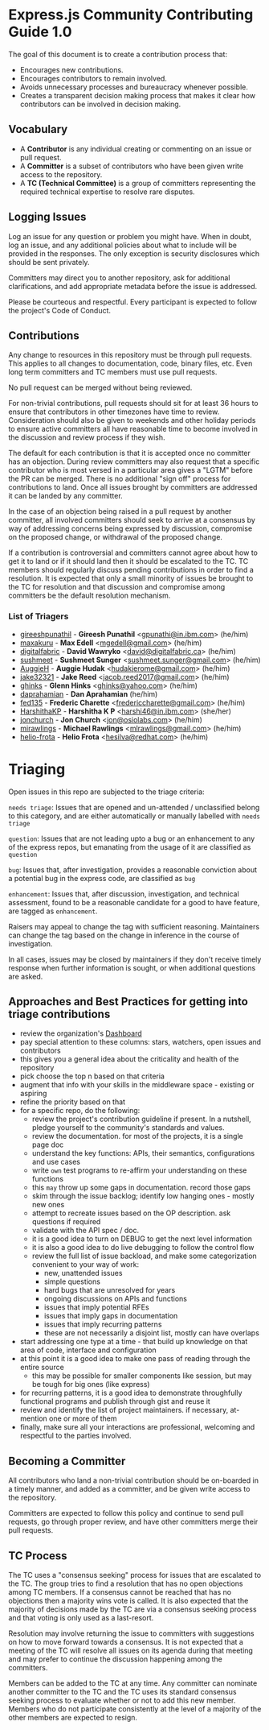 # Express.js Community Contributing Guide 1.0

The goal of this document is to create a contribution process that:

* Encourages new contributions.
* Encourages contributors to remain involved.
* Avoids unnecessary processes and bureaucracy whenever possible.
* Creates a transparent decision making process that makes it clear how
contributors can be involved in decision making.

## Vocabulary

* A **Contributor** is any individual creating or commenting on an issue or pull request.
* A **Committer** is a subset of contributors who have been given write access to the repository.
* A **TC (Technical Committee)** is a group of committers representing the required technical
expertise to resolve rare disputes.

## Logging Issues

Log an issue for any question or problem you might have. When in doubt, log an issue, and
any additional policies about what to include will be provided in the responses. The only
exception is security disclosures which should be sent privately.

Committers may direct you to another repository, ask for additional clarifications, and
add appropriate metadata before the issue is addressed.

Please be courteous and respectful. Every participant is expected to follow the
project's Code of Conduct.

## Contributions

Any change to resources in this repository must be through pull requests. This applies to all changes
to documentation, code, binary files, etc. Even long term committers and TC members must use
pull requests.

No pull request can be merged without being reviewed.

For non-trivial contributions, pull requests should sit for at least 36 hours to ensure that
contributors in other timezones have time to review. Consideration should also be given to
weekends and other holiday periods to ensure active committers all have reasonable time to
become involved in the discussion and review process if they wish.

The default for each contribution is that it is accepted once no committer has an objection.
During review committers may also request that a specific contributor who is most versed in a
particular area gives a "LGTM" before the PR can be merged. There is no additional "sign off"
process for contributions to land. Once all issues brought by committers are addressed it can
be landed by any committer.

In the case of an objection being raised in a pull request by another committer, all involved
committers should seek to arrive at a consensus by way of addressing concerns being expressed
by discussion, compromise on the proposed change, or withdrawal of the proposed change.

If a contribution is controversial and committers cannot agree about how to get it to land
or if it should land then it should be escalated to the TC. TC members should regularly
discuss pending contributions in order to find a resolution. It is expected that only a
small minority of issues be brought to the TC for resolution and that discussion and
compromise among committers be the default resolution mechanism.

### List of Triagers

* [gireeshpunathil](https://github.com/gireeshpunathil) - **Gireesh Punathil** &lt;gpunathi@in.ibm.com&gt; (he/him)
* [maxakuru](https://github.com/maxakuru) - **Max Edell** &lt;mgedell@gmail.com&gt; (he/him)
* [digitaIfabric](https://github.com/digitaIfabric) - **David Wawryko** &lt;david@digitalfabric.ca&gt; (he/him)
* [sushmeet](https://github.com/sushmeet) - **Sushmeet Sunger** &lt;sushmeet.sunger@gmail.com&gt; (he/him)
* [AuggieH](https://github.com/auggieh) - **Auggie Hudak** &lt;hudakjerome@gmail.com&gt; (he/him)
* [jake32321](https://github.com/jake32321) - **Jake Reed** &lt;jacob.reed2017@gmail.com&gt; (he/him)
* [ghinks](https://github.com/ghinks) - **Glenn Hinks** &lt;ghinks@yahoo.com&gt; (he/him)
* [daprahamian](https://github.com/daprahamian) - **Dan Aprahamian** (he/him)
* [fed135](https://github.com/fed135) - **Frederic Charette** &lt;fredericcharette@gmail.com&gt; (he/him)
* [HarshithaKP](https://github.com/HarshithaKP) - **Harshitha K P** &lt;harshi46@in.ibm.com&gt; (she/her)
* [jonchurch](https://github.com/jonchurch) - **Jon Church** &lt;jon@osiolabs.com&gt; (he/him)
* [mirawlings](https://github.com/mirawlings) - **Michael Rawlings** &lt;mlrawlings@gmail.com&gt; (he/him)
* [helio-frota](https://github.com/helio-frota) - **Helio Frota** &lt;hesilva@redhat.com&gt; (he/him)

# Triaging

Open issues in this repo are subjected to the triage criteria:

`needs triage`: Issues that are opened and un-attended / unclassified belong to this
category, and are either automatically or manually labelled with `needs triage`

`question`: Issues that are not leading upto a bug or an enhancement to any of the
express repos, but emanating from the usage of it are classified as `question`

`bug`: Issues that, after investigation, provides a reasonable conviction about
a potential bug in the express code, are classified as `bug`

`enhancement`: Issues that, after discussion, investigation, and technical assessment,
found to be a reasonable candidate for a good to have feature, are tagged as `enhancement`.

Raisers may appeal to change the tag with sufficient reasoning.
Maintainers can change the tag based on the change in inference in the course of investigation.

In all cases, issues may be closed by maintainers if they don't receive timely response when
further information is sought, or when additional questions are asked.

## Approaches and Best Practices for getting into triage contributions

 - review the organization's [Dashboard][]
 - pay special attention to these columns: stars, watchers, open issues and contributors
 - this gives you a general idea about the criticality and health of the repository
 - pick choose the top n based on that criteria
 - augment that info with your skills in the middleware space - existing or aspiring
 - refine the priority based on that
 - for a specific repo, do the following:
   - review the project's contribution guideline if present. In a nutshell, pledge yourself to the community's standards and values.
   - review the documentation. for most of the projects, it is a single page doc
   - understand the key functions: APIs, their semantics, configurations and use cases
   - write `own` test programs to re-affirm your understanding on these functions
   - this `may` throw up some gaps in documentation. record those gaps
   - skim through the issue backlog; identify low hanging ones - mostly new ones
   - attempt to recreate issues based on the OP description. ask questions if required
   - validate with the API spec / doc.
   - it is a good idea to turn on DEBUG to get the next level information
   - it is also a good idea to do live debugging to follow the control flow
   - review the full list of issue backload, and make some categorization convenient to your way of work:
     - new, unattended issues
     - simple questions
     - hard bugs that are unresolved for years
     - ongoing discussions on APIs and functions
     - issues that imply potential RFEs
     - issues that imply gaps in documentation
     - issues that imply recurring patterns
     - these are not necessarily a disjoint list, mostly can have overlaps
  - start addressing one type at a time - that build up knowledge on that area of code, interface and configuration
  - at this point it is a good idea to make one pass of reading through the entire source
    - this may be possible for smaller components like session, but may be tough for big ones (like express)
  - for recurring patterns, it is a good idea to demonstrate throughfully functional programs and publish through gist and reuse it
  - review and identify the list of project maintainers. if necessary, at-mention one or more of them
  - finally, make sure all your interactions are professional, welcoming and respectful to the parties involved.

## Becoming a Committer

All contributors who land a non-trivial contribution should be on-boarded in a timely manner,
and added as a committer, and be given write access to the repository.

Committers are expected to follow this policy and continue to send pull requests, go through
proper review, and have other committers merge their pull requests.

## TC Process

The TC uses a "consensus seeking" process for issues that are escalated to the TC.
The group tries to find a resolution that has no open objections among TC members.
If a consensus cannot be reached that has no objections then a majority wins vote
is called. It is also expected that the majority of decisions made by the TC are via
a consensus seeking process and that voting is only used as a last-resort.

Resolution may involve returning the issue to committers with suggestions on how to
move forward towards a consensus. It is not expected that a meeting of the TC
will resolve all issues on its agenda during that meeting and may prefer to continue
the discussion happening among the committers.

Members can be added to the TC at any time. Any committer can nominate another committer
to the TC and the TC uses its standard consensus seeking process to evaluate whether or
not to add this new member. Members who do not participate consistently at the level of
a majority of the other members are expected to resign.

[Dashboard]: https://expressjs.github.io/statusboard/projects

